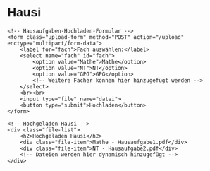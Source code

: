 <!DOCTYPE html>
<html lang="de">
<head>
    <meta charset="UTF-8">
    <meta name="viewport" content="width=device-width, initial-scale=1.0">
    <title>Hausi</title>
    <style>
        body { font-family: Arial, sans-serif; }
        .upload-form { margin: 20px 0; }
        .file-list { margin: 20px 0; }
        .file-item { margin: 5px 0; }
    </style>
</head>
<body>
    <h1>Hausi</h1>

    <!-- Hausaufgaben-Hochladen-Formular -->
    <form class="upload-form" method="POST" action="/upload" enctype="multipart/form-data">
        <label for="fach">Fach auswählen:</label>
        <select name="fach" id="fach">
            <option value="Mathe">Mathe</option>
            <option value="NT">NT</option>
            <option value="GPG">GPG</option>
            <!-- Weitere Fächer können hier hinzugefügt werden -->
        </select>
        <br><br>
        <input type="file" name="datei">
        <button type="submit">Hochladen</button>
    </form>

    <!-- Hochgeladen Hausi -->
    <div class="file-list">
        <h2>Hochgeladen Hausi</h2>
        <div class="file-item">Mathe - Hausaufgabe1.pdf</div>
        <div class="file-item">NT - Hausaufgabe2.pdf</div>
        <!-- Dateien werden hier dynamisch hinzugefügt -->
    </div>
</body>
</html>
